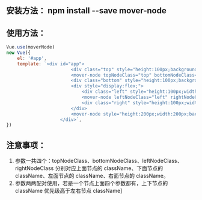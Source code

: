 ## 安装方法： npm install --save mover-node

## 使用方法：

```js
Vue.use(moverNode)
new Vue({
    el: '#app',
    template: `<div id="app">
                        <div class="top" style="height:100px;background:red;"></div>
                        <mover-node topNodeClass="top" bottomNodeClass="bottom">上下节点</mover-node>
                        <div class="bottom" style="height:100px;background:pink;"></div>
                        <div style="display:flex;">
                            <div class="left" style="height:100px;width:200px;background:red;"></div>
                            <mover-node leftNodeClass="left" rightNodeClass="right">左右节点</mover-node>
                            <div class="right" style="height:100px;width:200px;background:pink;"></div>
                        </div>
                        <mover-node style="height:200px;width:200px;background:green;">单独节点</mover-node>
                    </div>`,
})
```

## 注意事项：

1. 参数一共四个：topNodeClass、bottomNodeClass、leftNodeClass、rightNodeClass 分别对应上面节点的 className、下面节点的 className、左面节点的 className、右面节点的 className。
2. 参数两两配对使用，若是一个节点上面四个参数都有，上下节点的 className 优先级高于左右节点 className]
